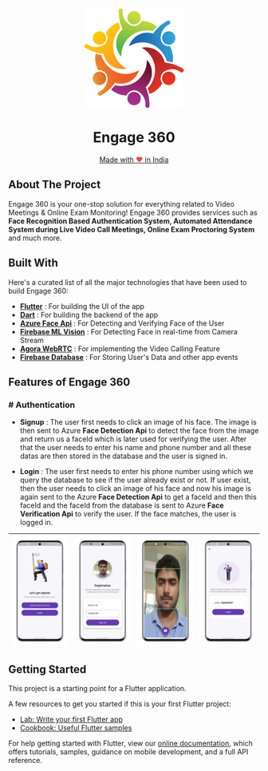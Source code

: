 <!-- PROJECT LOGO -->
<div align=center>
    <img width=200 src="https://github.com/aditya3901/engage-360/blob/master/assets/images/appicon.png" alt="Logo" width="200" height="200">
    <h1>Engage 360</h1>
    <a href="https://madewithlove.org.in" target="_blank">Made with <span style="color: #e74c3c">&hearts;</span> in India</a>
</div>

## About The Project

Engage 360 is your one-stop solution for everything related to Video Meetings & Online Exam Monitoring! Engage 360 provides services such as <b>Face Recognition Based Authentication System, Automated Attendance System during Live Video Call Meetings, Online Exam Proctoring System</b> and much more.


## Built With

Here's a curated list of all the major technologies that have been used to build Engage 360: 

* <b>[Flutter](https://flutter.dev/)</b> : For building the UI of the app
* <b>[Dart](https://dart.dev/)</b> : For building the backend of the app
* <b>[Azure Face Api](https://azure.microsoft.com/en-in/services/cognitive-services/face/)</b> : For Detecting and Verifying Face of the User
* <b>[Firebase ML Vision](https://developers.google.com/ml-kit/vision/face-detection)</b> : For Detecting Face in real-time from Camera Stream
* <b>[Agora WebRTC](https://www.agora.io/en/)</b> : For implementing the Video Calling Feature
* <b>[Firebase Database](https://firebase.google.com/docs/database)</b> : For Storing User's Data and other app events

## Features of Engage 360
### # Authentication 

* **Signup** : The user first needs to click an image of his face. The image is then sent to Azure **Face Detection Api** to detect the face from the image and return us a faceId which is later used for verifying the user. After that the user needs to enter his name and phone number and all these datas are then stored in the database and the user is signed in. 

* **Login** : The user first needs to enter his phone number using which we query the database to see if the user already exist or not. If user exist, then the user needs to click an image of his face and now his image is again sent to the Azure **Face Detection Api** to get a faceId and then this faceId and the faceId from the database is sent to Azure **Face Verification Api** to verify the user. If the face matches, the user is logged in. 

|![](https://github.com/aditya3901/aditya3901/blob/main/Engage1.png)|![](https://github.com/aditya3901/aditya3901/blob/main/Engage3.png)|![](https://github.com/aditya3901/aditya3901/blob/main/Engage2.png)|![](https://github.com/aditya3901/aditya3901/blob/main/Engage4.png)|
|-|-|-|-|

## Getting Started

This project is a starting point for a Flutter application.

A few resources to get you started if this is your first Flutter project:

- [Lab: Write your first Flutter app](https://flutter.dev/docs/get-started/codelab)
- [Cookbook: Useful Flutter samples](https://flutter.dev/docs/cookbook)

For help getting started with Flutter, view our
[online documentation](https://flutter.dev/docs), which offers tutorials,
samples, guidance on mobile development, and a full API reference.
